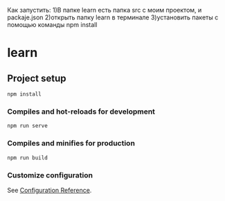 Как запустить:
1)В папке learn есть папка src с моим проектом, и packaje.json
2)открыть папку learn в терминале
3)установить пакеты с помощью команды npm install


# learn

## Project setup
```
npm install
```

### Compiles and hot-reloads for development
```
npm run serve
```

### Compiles and minifies for production
```
npm run build
```

### Customize configuration
See [Configuration Reference](https://cli.vuejs.org/config/).
